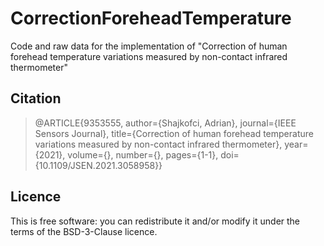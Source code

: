 # CorrectionForeheadTemperature
Code and raw data for the implementation of "Correction of human forehead temperature variations measured by non-contact infrared thermometer"

## Citation
>@ARTICLE{9353555,
>  author={Shajkofci, Adrian},
>  journal={IEEE Sensors Journal}, 
>  title={Correction of human forehead temperature variations measured by non-contact infrared thermometer}, 
>  year={2021},
>  volume={},
>  number={},
>  pages={1-1},
>  doi={10.1109/JSEN.2021.3058958}}


## Licence
This is free software: you can redistribute it and/or modify it under the terms of the BSD-3-Clause licence.
